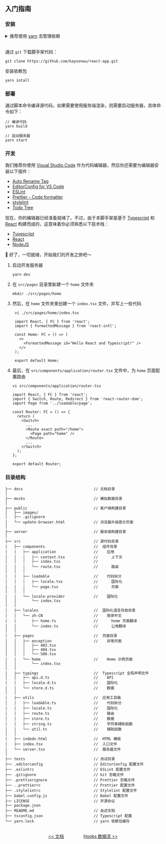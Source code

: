 ## 入门指南

### 安装

<details>
<summary>推荐使用 <a href="https://github.com/yarnpkg/yarn" target="_blank">yarn</a> 去管理依赖</summary><br />
 
如果你还没有安装 [yarn](https://github.com/yarnpkg/yarn), 请参考 [yarn 安装指南](https://yarnpkg.com/en/docs/install) 或者直接使用以下命令安装：

```shell
npm install -g yarn
```
</details>
<br />

通过 `git` 下载脚手架代码：

```shell
git clone https://github.com/kaysonwu/react-app.git
```

安装依赖包

```shell
yarn intall
```

### 部署

通过脚本命令编译源代码，如果需要使用服务端渲染，则需要启动服务器，具体命令如下：

```shell
// 编译代码
yarn build

// 启动服务器
yarn start
```

### 开发

我们推荐你使用 [Visual Studio Code](https://code.visualstudio.com/) 作为代码编辑器，然后你还需要为编辑器安装以下插件：

- [Auto Rename Tag](https://marketplace.visualstudio.com/items?itemName=formulahendry.auto-rename-tag)
- [EditorConfig for VS Code
](https://marketplace.visualstudio.com/items?itemName=EditorConfig.EditorConfig)
- [ESLint](https://marketplace.visualstudio.com/items?itemName=dbaeumer.vscode-eslint)
- [Prettier - Code formatter](https://marketplace.visualstudio.com/items?itemName=esbenp.prettier-vscode)
- [stylelint](https://marketplace.visualstudio.com/items?itemName=stylelint.vscode-stylelint)
- [Todo Tree](https://marketplace.visualstudio.com/items?itemName=Gruntfuggly.todo-tree)

现在，你的编辑器已经准备就绪了。不过，由于本脚手架是基于 [Typescript](http://www.typescriptlang.org/) 和 [React](https://reactjs.org/) 构建而成的，这意味着你必须熟悉以下技术栈：

- [Typescript](http://www.typescriptlang.org)
- [React](https://reactjs.org)
- [NodeJS](https://nodejs.org)

🥳 好了，一切就绪，开始我们的开发之旅吧～

1. 启动开发服务器

    ```shell
    yarn dev
    ```

2. 在 `src/pages` 目录里新建一个 `home` 文件夹

    ```shell
    mkdir ./src/pages/home
    ```

3. 然后，在 `home` 文件夹里创建一个 `index.tsx` 文件，并写上一些代码

   ```tsx
    vi ./src/pages/home/index.tsx

    import React, { FC } from 'react';
    import { FormattedMessage } from 'react-intl';

    const Home: FC = () => (
      <>
        <FormattedMessage id="Hello React and Typescript!" />
      </>
    );

    export default Home;
   ``` 

4. 最后，在 `src/components/application/router.tsx` 文件中，为 `home`
 页面配置路由

    ```tsx
    vi src/components/application/router.tsx
    
    import React, { FC } from 'react';
    import { Switch, Route, Redirect } from 'react-router-dom';
    import Page from '../loadable/page';

    const Router: FC = () => {
      return (
        <Switch>
          ...
          <Route exact path="/home">
            <Page path="home" />
          </Route>
          ...
        </Switch>
      );
    };

    export default Router;
    ```

### 目录结构

```
├── docs                                // 文档目录
│
├── mocks                               // 模拟数据目录
│
├── public                              // 客户端构建目录
│   ├── images/
│   ├── .gitignore
│   └── update-browser.html             // 浏览器升级提示页面
│
├── server                              // 服务端构建目录
│
├── src                                 // 源代码目录
│   ├── components                      //  组件目录
│   │   ├── application                 //    应用
│   │   │   ├── context.tsx             //      上下文
│   │   │   ├── index.tsx               //      
│   │   │   └── route.tsx               //      路由 
│   │   │
│   │   ├── loadable                    //    代码拆分
│   │   │   ├── locale.tsx              //      国际化
│   │   │   └── page.tsx                //      页面
│   │   │
│   │   └── locale-provider             //    国际化
│   │       └── index.tsx
│   │
│   ├── locales                         //  国际化语言存放目录
│   │   └── zh-CN                       //    简体中文
│   │       ├── home.ts                 //      home 页面翻译
│   │       └── index.ts                //      公用翻译
│   │   
│   ├── pages                           //  页面目录
│   │   ├── exception                   //    异常页面
│   │   │   ├── 403.tsx 
│   │   │   ├── 404.tsx 
│   │   │   └── 500.tsx                
│   │   └── home                        //    Home 示例页面
│   │       └── index.tsx
│   │
│   ├── typings                         //  Typescript 全局声明文件
│   │   ├── api.d.ts                    //    API
│   │   ├── locale.d.ts                 //    国际化
│   │   └── store.d.ts                  //    数据
│   │
│   ├── utils                           //  应用工具箱 
│   │   ├── loadable.ts                 //    代码拆分
│   │   ├── locale.ts                   //    国际化
│   │   ├── route.ts                    //    路由
│   │   ├── store.ts                    //    数据
│   │   ├── string.ts                   //    字符串辅助函数
│   │   └── util.ts                     //    辅助函数
│   │   
│   ├── indedx.html                     //  HTML 模板 
│   ├── index.tsx                       //  入口文件
│   └── server.tsx                      //  服务器文件
│ 
├── tests                               // 测试目录
├── .editorconfig                       // EditorConfig 配置文件
├── .eslintrc                           // ESLint 配置文件
├── .gitignore                          // Git 忽略文件
├── .prettierignore                     // Prettier 忽略文件
├── ..prettierrc                        // Prettier 配置文件
├── .stylelintrc                        // Stylelint 配置文件
├── babel.config.js                     // Babel 配置文件
├── LICENSE                             // 开源协议
├── package.json
├── README.md                           // 自述文档
├── tsconfig.json                       // Typescript 配置
└── yarn.lock                           // yarn 依赖包缓存        
```
  
<center>
<br />
<a href="docs/README.md"><< 文档</a>
&emsp;&emsp;&emsp;&emsp;
<a href="docs/hooks.md">Hooks 数据流 >></a>
</center>

